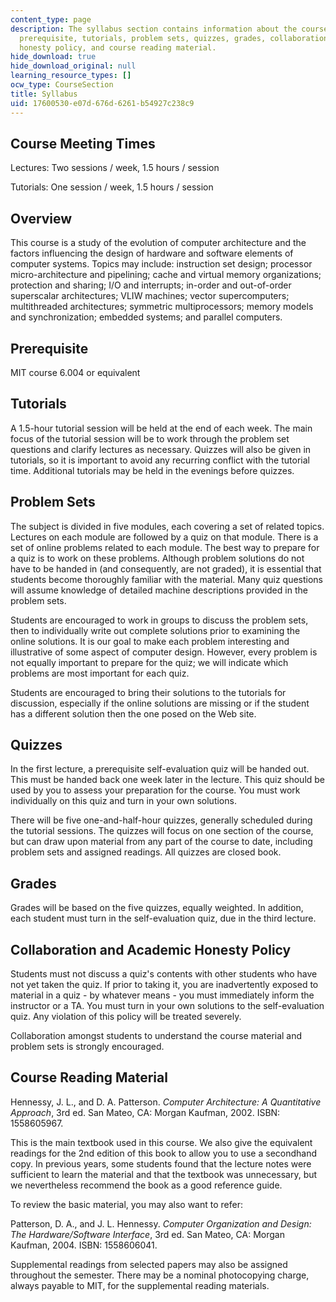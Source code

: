 ```yaml
---
content_type: page
description: The syllabus section contains information about the course overview,
  prerequisite, tutorials, problem sets, quizzes, grades, collaboration and academic
  honesty policy, and course reading material.
hide_download: true
hide_download_original: null
learning_resource_types: []
ocw_type: CourseSection
title: Syllabus
uid: 17600530-e07d-676d-6261-b54927c238c9
---
```


Course Meeting Times
--------------------

Lectures: Two sessions / week, 1.5 hours / session

Tutorials: One session / week, 1.5 hours / session

Overview
--------

This course is a study of the evolution of computer architecture and the factors influencing the design of hardware and software elements of computer systems. Topics may include: instruction set design; processor micro-architecture and pipelining; cache and virtual memory organizations; protection and sharing; I/O and interrupts; in-order and out-of-order superscalar architectures; VLIW machines; vector supercomputers; multithreaded architectures; symmetric multiprocessors; memory models and synchronization; embedded systems; and parallel computers.

Prerequisite
------------

MIT course 6.004 or equivalent

Tutorials
---------

A 1.5-hour tutorial session will be held at the end of each week. The main focus of the tutorial session will be to work through the problem set questions and clarify lectures as necessary. Quizzes will also be given in tutorials, so it is important to avoid any recurring conflict with the tutorial time. Additional tutorials may be held in the evenings before quizzes.

Problem Sets
------------

The subject is divided in five modules, each covering a set of related topics. Lectures on each module are followed by a quiz on that module. There is a set of online problems related to each module. The best way to prepare for a quiz is to work on these problems. Although problem solutions do not have to be handed in (and consequently, are not graded), it is essential that students become thoroughly familiar with the material. Many quiz questions will assume knowledge of detailed machine descriptions provided in the problem sets.

Students are encouraged to work in groups to discuss the problem sets, then to individually write out complete solutions prior to examining the online solutions. It is our goal to make each problem interesting and illustrative of some aspect of computer design. However, every problem is not equally important to prepare for the quiz; we will indicate which problems are most important for each quiz.

Students are encouraged to bring their solutions to the tutorials for discussion, especially if the online solutions are missing or if the student has a different solution then the one posed on the Web site.

Quizzes
-------

In the first lecture, a prerequisite self-evaluation quiz will be handed out. This must be handed back one week later in the lecture. This quiz should be used by you to assess your preparation for the course. You must work individually on this quiz and turn in your own solutions.

There will be five one-and-half-hour quizzes, generally scheduled during the tutorial sessions. The quizzes will focus on one section of the course, but can draw upon material from any part of the course to date, including problem sets and assigned readings. All quizzes are closed book.

Grades
------

Grades will be based on the five quizzes, equally weighted. In addition, each student must turn in the self-evaluation quiz, due in the third lecture.

Collaboration and Academic Honesty Policy
-----------------------------------------

Students must not discuss a quiz's contents with other students who have not yet taken the quiz. If prior to taking it, you are inadvertently exposed to material in a quiz - by whatever means - you must immediately inform the instructor or a TA. You must turn in your own solutions to the self-evaluation quiz. Any violation of this policy will be treated severely.

Collaboration amongst students to understand the course material and problem sets is strongly encouraged.

Course Reading Material
-----------------------

Hennessy, J. L., and D. A. Patterson. _Computer Architecture: A Quantitative Approach_, 3rd ed. San Mateo, CA: Morgan Kaufman, 2002. ISBN: 1558605967.

This is the main textbook used in this course. We also give the equivalent readings for the 2nd edition of this book to allow you to use a secondhand copy. In previous years, some students found that the lecture notes were sufficient to learn the material and that the textbook was unnecessary, but we nevertheless recommend the book as a good reference guide.

To review the basic material, you may also want to refer:

Patterson, D. A., and J. L. Hennessy. _Computer Organization and Design: The Hardware/Software Interface_, 3rd ed. San Mateo, CA: Morgan Kaufman, 2004. ISBN: 1558606041.

Supplemental readings from selected papers may also be assigned throughout the semester. There may be a nominal photocopying charge, always payable to MIT, for the supplemental reading materials.